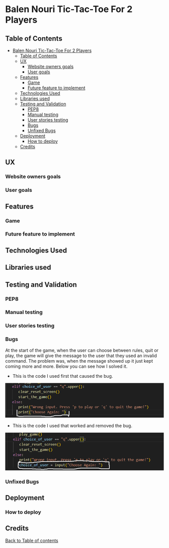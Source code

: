 # Balen Nouri Tic-Tac-Toe For 2 Players

## Table of Contents

- [Balen Nouri Tic-Tac-Toe For 2 Players](#balen-nouri-tic-tac-toe-for-2-players)
  - [Table of Contents](#table-of-contents)
  - [UX](#ux)
    - [Website owners goals](#website-owners-goals)
    - [User goals](#user-goals)
  - [Features](#features)
    - [Game](#game)
    - [Future feature to implement](#future-feature-to-implement)
  - [Technologies Used](#technologies-used)
  - [Libraries used](#libraries-used)
  - [Testing and Validation](#testing-and-validation)
    - [PEP8](#pep8)
    - [Manual testing](#manual-testing)
    - [User stories testing](#user-stories-testing)
    - [Bugs](#bugs)
    - [Unfixed Bugs](#unfixed-bugs)
  - [Deployment](#deployment)
    - [How to deploy](#how-to-deploy)
  - [Credits](#credits)

## UX

### Website owners goals

### User goals

## Features

### Game

### Future feature to implement

## Technologies Used

## Libraries used

## Testing and Validation

### PEP8

### Manual testing

### User stories testing

### Bugs

At the start of the game, when the user can choose between rules, quit or play, the game will give the message to the user that they used an invalid command. The problem was, when the message showed up it just kept coming more and more. Below you can see how I solved it.

- This is the code I used first that caused the bug.

![Bug picture of code](assets/readme/bug-one-two.png)

- This is the code I used that worked and removed the bug.

![Bug solution](assets/readme/bug-one.png)

### Unfixed Bugs

## Deployment

### How to deploy

## Credits

[Back to Table of contents](#balen-nouri-tic-tac-toe-for-2-players)
